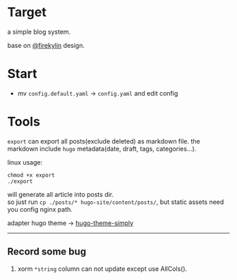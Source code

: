 # Target
a simple blog system.

base on [@firekylin](https://github.com/firekylin/firekylin) design.

# Start
- mv `config.default.yaml` -> `config.yaml` and edit config

# Tools
`export` can export all posts(exclude deleted) as markdown file. the markdown include `hugo` metadata(date, draft, tags, categories...).

linux usage:
```
chmod +x export
./export 
```

will generate all article into posts dir.  
so just run `cp ./posts/* hugo-site/content/posts/`, but static assets need you config nginx path.

adapter hugo theme -> [hugo-theme-simply](https://github.com/lilonghe/hugo-theme-simply)

---
## Record some bug

1. xorm `*string` column can not update except use AllCols().